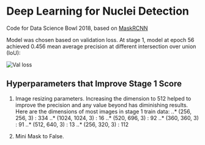 # Deep Learning for Nuclei Detection
Code for Data Science Bowl 2018, based on [MaskRCNN](https://github.com/matterport/Mask_RCNN)

Model was chosen based on validation loss. At stage 1, model at epoch 56 achieved 0.456 mean average precision at different intersection over union (IoU):

![Val loss](https://i.imgur.com/9Y5Fyr1.png)

## Hyperparameters that Improve Stage 1 Score
1. Image resizing parameters. Increasing the dimension to 512 helped to improve the precision and any value beyond has diminishing results. Here are the dimensions of most images in stage 1 train data:
..* (256, 256, 3) : 334
..* (1024, 1024, 3) : 16
..* (520, 696, 3) : 92
..* (360, 360, 3) : 91
..* (512, 640, 3) : 13
..* (256, 320, 3) : 112

2. Mini Mask to False.
